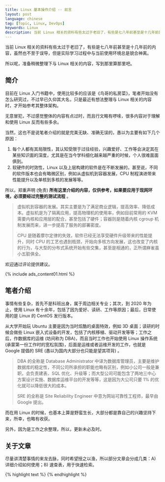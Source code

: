 ```yaml
---
title: Linux 基本操作介绍 -- 前言
layout: post
language: chinese
tag: [Topic, Linux, DevOps]
keywords: Linux
description: 当前 Linux 相关的资料有些太过于老旧了，有些是七八年前甚至是十几年前的内容，虽然也不至于误导，但是实际学习过程中与当前使用环境总是貌合神离。所以呢，准备稍微整理下与 Linux 相关的内容，写到那里算那里吧。
---
```


当前 Linux 相关的资料有些太过于老旧了，有些是七八年前甚至是十几年前的内容，虽然也不至于误导，但是实际学习过程中与当前使用环境总是貌合神离。

所以呢，准备稍微整理下与 Linux 相关的内容，写到那里算那里吧。

<!-- more -->

## 简介

目前在 Linux 入门书籍中，使用比较多的应该是《鸟哥的私房菜》，笔者开始没有怎么研究过，不过早已久仰其大名，只是最近有想法整理与 Linux 相关的内容时，才开始参考其整体架构。

无意冒犯，不过感觉整体的内容有点过时，而且行文略有啰嗦，很多内容对于理解和使用 Linux 反而有些多余。

当然，这也不是说笔者介绍的就是完美无缺、准确无误的，愚以为主要有如下几个原因：

1. 每个人都有其局限性，其认知受限于过往经验，兴趣爱好、工作等会决定其在某些知识面的深度，尤其是在当今学科细化越来越严重的时候，个人很难面面俱到。
2. 软硬件的时效性，Linux 以及上层构建的软件是在不断发展的，甚至说，不同的软件版本也会有略微区别，例如从虚拟机到容器发展，CPU 制程演进带来性能提升以及单核到多核的发展等等。

所以，郑重声明 (免责) **所有这里介绍的内容，仅供参考，如果要应用于现网环境，必须要经过完整的测试流程** 。

> 虚拟机到容器的发展。其实主要是为了满足商业逻辑，提高效率、降低成本。虚拟机是为了隔离应用，提高物理机的使用率，例如目前常用的 KVM 需要内核和应用层的配合，甚至包括了硬件；容器则是随着内核 cgroup 机制发展而来，进一步提高了服务的部署密度。
>
> CPU 是随着摩尔定律的失效，软件已经无法享受硬件升级带来的性能提升，同时 CPU 的工艺也遇到瓶颈，开始向多核方向发展，这也改变了内核的行为，与大型的分布式系统开始有些交集，甚至是相通的，正所谓麻雀虽小五脏俱全。

欢迎通过评论提供建议。

{% include ads_content01.html %}

## 笔者介绍

事情有些复杂，首先不是科班出身，属于周边相关专业；其次，到 2020 年为止，使用 Linux 有十余年，包括了因为爱好、读研、工作等原因；最后，日常使用的是 Linux 的 CentOS 发行版本。

从大学开始玩 Ubuntu 主要是因为当时炫酷的桌面特效，例如 3D 桌面；读研的时候会做些 Linux 嵌入式设备的开发，包括了内核移植、驱动开发等等；工作之后，作数据库的运维 (坊间称为 DBA)，而且当时工作也开始使用 Linux 操作系统 (承蒙第一份工作时的宽松氛围)，后面是运维或者运维开发的工作，也就是 Google 提倡的 SRE (愚以为国内大部分也只能是望其项背) 。

> DBA 的全称是 Database Administrator 中译为数据库管理员，主要是维护数据库的稳定性，不同公司所承担的职能也略有区别，例如小公司一般是兼职，会负责建表、SQL 优化、升级等；而大型公司可能包含了两地三中心方案设计实施、数据库运维平台的开发等等，这是因为大公司只要 1% 的优化就可以降低很大的成本。
>
> SRE 的全称是 Site Reliability Engineer 中意为网站可靠性工程师，最早由 Google 提出。

而在用 Linux 的时候，也基本上算是野蛮生长，大部分都是靠自己的兴趣坚持下来，所幸，也略有收获。

另外，因为是工作之余整理，所以，更新未必及时。

## 关于文章

尽量讲清楚事情的来龙去脉，同时希望授之以渔，所以部分文章会分成几类：A) 详细介绍如何使用；B) 速查表，用于快速检索。

<!--
https://tiramisutes.github.io/images/PDF/vbird-linux-basic-4e.pdf
-->

{% highlight text %}
{% endhighlight %}
